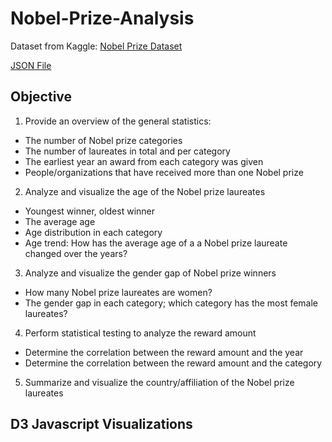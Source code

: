 # Nobel-Prize-Analysis

Dataset from Kaggle: [Nobel Prize Dataset](https://www.kaggle.com/datasets/imdevskp/nobel-prize)

[JSON File](https://anhntang.github.io/Nobel-Prize-Analysis/nobeldata.json)

## Objective
1. Provide an overview of the general statistics:
  * The number of Nobel prize categories
  * The number of laureates in total and per category
  * The earliest year an award from each category was given
  * People/organizations that have received more than one Nobel prize 
2. Analyze and visualize the age of the Nobel prize laureates
  * Youngest winner, oldest winner
  * The average age
  * Age distribution in each category 
  * Age trend: How has the average age of a a Nobel prize laureate changed over the years? 
3. Analyze and visualize the gender gap of Nobel prize winners
  * How many Nobel prize laureates are women?
  * The gender gap in each category; which category has the most female laureates?
4. Perform statistical testing to analyze the reward amount
  * Determine the correlation between the reward amount and the year
  * Determine the correlation between the reward amount and the category 
5. Summarize and visualize the country/affiliation of the Nobel prize laureates

## D3 Javascript Visualizations 


